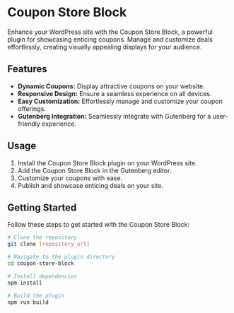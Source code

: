 # Coupon Store Block

Enhance your WordPress site with the Coupon Store Block, a powerful plugin for showcasing enticing coupons. Manage and customize deals effortlessly, creating visually appealing displays for your audience.

## Features

- **Dynamic Coupons:** Display attractive coupons on your website.
- **Responsive Design:** Ensure a seamless experience on all devices.
- **Easy Customization:** Effortlessly manage and customize your coupon offerings.
- **Gutenberg Integration:** Seamlessly integrate with Gutenberg for a user-friendly experience.

## Usage

1. Install the Coupon Store Block plugin on your WordPress site.
2. Add the Coupon Store Block in the Gutenberg editor.
3. Customize your coupons with ease.
4. Publish and showcase enticing deals on your site.

## Getting Started

Follow these steps to get started with the Coupon Store Block:

```bash
# Clone the repository
git clone [repository_url]

# Navigate to the plugin directory
cd coupon-store-block

# Install dependencies
npm install

# Build the plugin
npm run build
